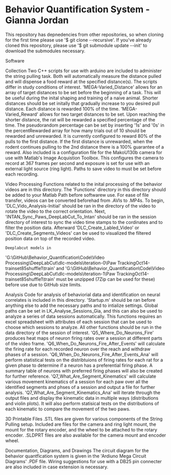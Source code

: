 # Behavior Quantification System - Gianna Jordan

This repository has depnedencies from other repositories, so when cloning for the first time please use '$ git clone --recursive'.
If you've already cloned this repository, please use '$ git submodule update --init' to download the submodules necessary.



Software
	
Collection
	Two C++ scripts for use with arduino are included to administer the string pulling task. Both will automatically measure the distance pulled and will dispense a food reward at the specified distance(s). The scripts differ in study conditions of interest. 
	'MEGA-Varied_Distance' allows for an array of target distances to be set before the beginning of a task. This will be useful during the inital shaping and training of a naive animal. Shorter distances should be set initally that gradually increase to you desired pull distance. Each distance is rewarded 100% of the time.
	'MEGA-Varied_Reward' allows for two target distances to be set. Upon reaching the shorter distance, the rat will be rewarded a specified percentage of the time. The pseudorandom percentage can be set by inserting '1s' and '0s' in the percentRewarded array for how many trials out of 10 should be rewarded and unrewarded. It is currently configured to reward 80% of the pulls to the first distance. If the first distance is unrewarded, when the rodent continues pulling to the 2nd distance there is a 100% guarantee of a reward. 
	Also included is a configuration file for the MakoU130b camera for use with Matlab's Image Acquistion Toolbox. This configures the camera to record at 367 frames per second and exposure is set for use with an external light source (ring light). Paths to save video to must be set before each recording.


Video Processing
	Functions related to the inital processing of the behavior videos are in this directory. The 'Functions' directory in this directory should be added to your Matlab Path before softwarew use. For ease of file transfer, videos can be converted beforehad from .AVIs to .MP4s. To begin, 'DLC_Vido_Analysis-Initial' should be ran in the directory of the video to rotate the video to the correct orientation. Next, 'INTAN_Sync_Paws_DeepLabCut_To_Intan' should be ran in the session directory of interest to sync the video time stamps to the cordinates and to filter the position data. Afterward 'DLC_Create_Labled_Video' or 'DLC_Create_Segments_Videos' can be used to visualized the filtered position data on top of the recorded video.

	Deeplabcut models in 
'G:\GitHub\Behavior_Quantification\Code\Video Processing\DeepLabCut\dlc-models\iteration-0\Paw TrackingOct14-trainset85shuffle1\train'
	and
'G:\GitHub\Behavior_Quantification\Code\Video Processing\DeepLabCut\dlc-models\iteration-1\Paw TrackingOct14-trainset85shuffle1\train' 
must be unzipped (7Zip can be used for these) before use due to GitHub size limits.
	

Analysis
	Code for analysis of behaviorial data and identification on neural correlates is included in this directory. 'Startup.m' should be ran before anything else to add the necessary paths and to intialize settings. Global paths can be set in LK_Analyse_Sessions_Gia, and this can also be used to analyze a series of data sessions automatically. This functions requires an excel spreadsheet with attributes of each session that can be used to choose which sessions to analyze. All other functions should be run in the data directory of the session of interest.
	'Q5_Where_Do_Neurons_Fire'  produces heat maps of neuron firing rates over a session at different parts of the video frame.
	'Q6_When_Do_Neurons_Fire_After_Events' will calculate the firing rate for each recorded neuron over the reach and withdraw phases of a session. 'Q6_When_Do_Neurons_Fire_After_Events_Ana' will perform statistical tests on the distribtuions of firing rates for each rat for a given phase to determine if a neuron has a preferential firing phase. A summary table of neurons with preferred firing phases will also be created for further reference. 
	'Q7_What_Are_Segment_Kinematics' will calculate various movement kinematics of a session for each paw over all the identified segments and phses of a session and output a file for further analysis. 'Q7_What_Are_Segment_Kinematics_Ana' will iterate through the output files and display the kinematic data in multiple ways (distributions and violin plots). It will also perform statisical tests on the distributions of each kinematic to compare the movement of the two paws.



3D Printable Files
	.STL files are given for various components of the String Pulling setup. Included are files for the camera and ring light mount, the mount for the rotary encoder, and the wheel to be attached to the rotary encoder. .SLDPRT files are also available for the camera mount and encoder wheel.


Documentation, Diagrams, and Drawings
	The circuit diagram for the behavior quantfication system is given in the 'Ardiuno Mega Circuit Diagrams' .PDF file. Wiring suggestions for use with a DB25 pin connecter are also included in case extension is necessary.







